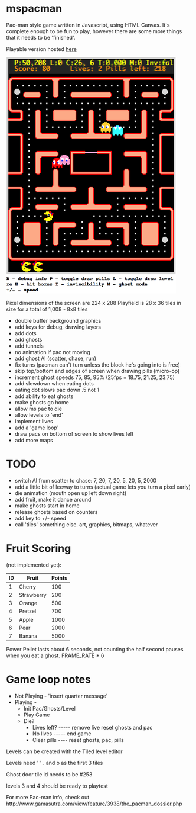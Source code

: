 # mspacman

Pac-man style game written in Javascript, using HTML Canvas. It's complete enough to be fun to play, however there are some more things that it needs to be 'finished'.

Playable version hosted [here](http://opti.isovega.net/MsPacMan/pacman.html)

![Screenshot](/mspac_screenshot.png?raw=true "Screenshot")

Pixel dimensions of the screen are 224 x 288
Playfield is 28 x 36 tiles in size for a total of 1,008 - 8x8 tiles

+ double buffer background graphics
+ add keys for debug, drawing layers
+ add dots
+ add ghosts
+ add tunnels
+ no animation if pac not moving
+ add ghost AI (scatter, chase, run)
+ fix turns (pacman can't turn unless the block he's going into is free)
+ skip top/bottom and edges of screen when drawing pills (micro-op)
+ increment ghost speeds 75, 85, 95% (25fps = 18.75, 21.25, 23.75)
+ add slowdown when eating dots
+ eating dot slows pac down .5 not 1
+ add ability to eat ghosts
+ make ghosts go home
+ allow ms pac to die
+ allow levels to 'end'
+ implement lives
+ add a 'game loop'
+ draw pacs on bottom of screen to show lives left
+ add more maps

# TODO

+ switch AI from scatter to chase: 7, 20, 7, 20, 5, 20, 5, 2000
+ add a little bit of leeway to turns (actual game lets you turn a pixel early)
+ die animation (mouth open up left down right)
+ add fruit, make it dance around
+ make ghosts start in home
+ release ghosts based on counters
+ add key to +/- speed
+ call 'tiles' something else. art, graphics, bitmaps, whatever

# Fruit Scoring

(not implemented yet):

ID | Fruit | Points
--- | --- | ---
1 | Cherry | 100
2 | Strawberry | 200
3 | Orange | 500
4 | Pretzel | 700
5 | Apple | 1000
6 | Pear | 2000
7 | Banana| 5000

Power Pellet lasts about 6 seconds, not counting the half second pauses when you eat a ghost. FRAME_RATE * 6

# Game loop notes

* Not Playing - 'insert quarter message'
* Playing - 
  * Init Pac/Ghosts/Level
  * Play Game
  * Die? 
    * Lives left? ----- remove live reset ghosts and pac
    * No lives ----- end game
    * Clear pills ---- reset ghosts, pac, pills

Levels can be created with the Tiled level editor

Levels need ' ' . and o as the first 3 tiles

Ghost door tile id needs to be #253

levels 3 and 4 should be ready to playtest

For more Pac-man info, check out http://www.gamasutra.com/view/feature/3938/the_pacman_dossier.php
